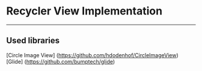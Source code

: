# Recycler View Implementation
---
## Used libraries
[Circle Image View] (https://github.com/hdodenhof/CircleImageView)\
[Glide] (https://github.com/bumptech/glide)